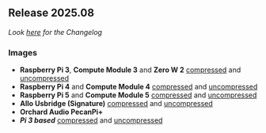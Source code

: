 ## Release 2025.08

_Look [here](/docs/CHANGELOG.md#2025.08) for the Changelog_

### Images

- **Raspberry Pi 3**, **Compute Module 3** and **Zero W 2**
[compressed](https://image.ropieee.io/ropieeexl_ose_pi3-2025.8.0-stable.20250826.2695.bin.xz) and [uncompressed](https://image.ropieee.io/ropieeexl_ose_pi3-2025.8.0-stable.20250826.2695.bin)
- **Raspberry Pi 4** and **Compute Module 4**
[compressed](https://image.ropieee.io/ropieeexl_ose_pi4-2025.8.0-stable.20250826.2699.bin.xz) and [uncompressed](https://image.ropieee.io/ropieeexl_ose_pi4-2025.8.0-stable.20250826.2699.bin)
- **Raspberry Pi 5** and **Compute Module 5**
[compressed](https://image.ropieee.io/ropieeexl_ose_pi5-2025.8.0-stable.20250826.2700.bin.xz) and [uncompressed](https://image.ropieee.io/ropieeexl_ose_pi5-2025.8.0-stable.20250826.2700.bin)
- **Allo Usbridge (Signature)**
[compressed](https://image.ropieee.io/ropieeexl_ose_usbridge-2025.8.0-stable.20250826.2550.bin.xz) and [uncompressed](https://image.ropieee.io/ropieeexl_ose_usbridge-2025.8.0-stable.20250826.2550.bin)
- **Orchard Audio PecanPi+**
- ***Pi 3 based***
[compressed](https://image.ropieee.io/orchardaudio-pecanpiplus3-2025.8.0-stable.20250826.2697.bin.xz) and [uncompressed](https://image.ropieee.io/orchardaudio-pecanpiplus3-2025.8.0-stable.20250826.2697.bin)

